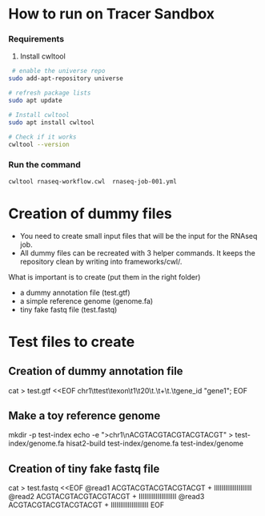 # How to run on Tracer Sandbox

### Requirements 
1. Install cwltool 
```bash
 # enable the universe repo
sudo add-apt-repository universe         

# refresh package lists
sudo apt update                       

# Install cwltool
sudo apt install cwltool

# Check if it works
cwltool --version
```


### Run the command 
```bash
cwltool rnaseq-workflow.cwl  rnaseq-job-001.yml 
```


# Creation of dummy files
- You need to create small input files that will be the input for the RNAseq job. 
- All dummy files can be recreated with 3 helper commands.  It keeps the repository clean by writing into frameworks/cwl/.


What is important is to create (put them in the right folder)
- a dummy annotation file (test.gtf)
- a simple reference genome (genome.fa)
- tiny fake fastq file (test.fastq)

# Test files to create 
## Creation of dummy annotation file
cat > test.gtf <<EOF
chr1\ttest\texon\t1\t20\t.\t+\t.\tgene_id "gene1";
EOF

## Make a toy reference genome
mkdir -p test-index
echo -e ">chr1\nACGTACGTACGTACGTACGT" > test-index/genome.fa
hisat2-build test-index/genome.fa test-index/genome


## Creation of tiny fake fastq file
cat > test.fastq <<EOF
@read1
ACGTACGTACGTACGTACGT
+
IIIIIIIIIIIIIIIIIIII
@read2
ACGTACGTACGTACGTACGT
+
IIIIIIIIIIIIIIIIIIII
@read3
ACGTACGTACGTACGTACGT
+
IIIIIIIIIIIIIIIIIIII
EOF

